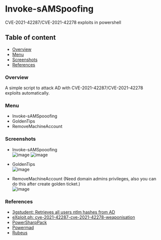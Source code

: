 # Invoke-sAMSpoofing
CVE-2021-42287/CVE-2021-42278 exploits in powershell

## Table of content
* [Overview](#Overview)
* [Menu](#Menu)
* [Screenshots](#Screenshots)
* [References](#References)

### Overview
A simple script to attack AD with CVE-2021-42287/CVE-2021-42278 exploits automatically.

### Menu
 - Invoke-sAMSpooofing
 - GoldenTips
 - RemoveMachineAccount 

### Screenshots
 - Invoke-sAMSpooofing  
 ![image](https://user-images.githubusercontent.com/30458572/161235503-67e882c1-32d4-479c-8f3b-faade0c39af6.png)
 ![image](https://user-images.githubusercontent.com/30458572/161235720-36e0946f-48a3-4781-a968-e9c03a0413b7.png)

 - GoldenTips  
 ![image](https://user-images.githubusercontent.com/30458572/161236408-13ed1968-fed0-444e-bc48-5ec263c35264.png)

 - RemoveMachineAccount (Need domain admins privileges, also you can do this after create golden ticket.)  
 ![image](https://user-images.githubusercontent.com/30458572/161236648-8ce72238-2d48-4794-97d0-5d5a667cc152.png)

### References
 - [3gstudent: Retrieves all users ntlm hashes from AD](https://3gstudent.github.io/%E5%9F%9F%E6%B8%97%E9%80%8F-%E5%88%A9%E7%94%A8DCSync%E5%AF%BC%E5%87%BA%E5%9F%9F%E5%86%85%E6%89%80%E6%9C%89%E7%94%A8%E6%88%B7hash%E7%9A%84%E6%96%B9%E6%B3%95)
 - [eXploit.ph: cve-2021-42287-cve-2021-42278-weaponisation](https://exploit.ph/cve-2021-42287-cve-2021-42278-weaponisation.html)
 - [PowerSharpPack](https://github.com/S3cur3Th1sSh1t/PowerSharpPack)
 - [Powermad](https://github.com/Kevin-Robertson/Powermad)
 - [Rubeus](https://github.com/GhostPack/Rubeus)
